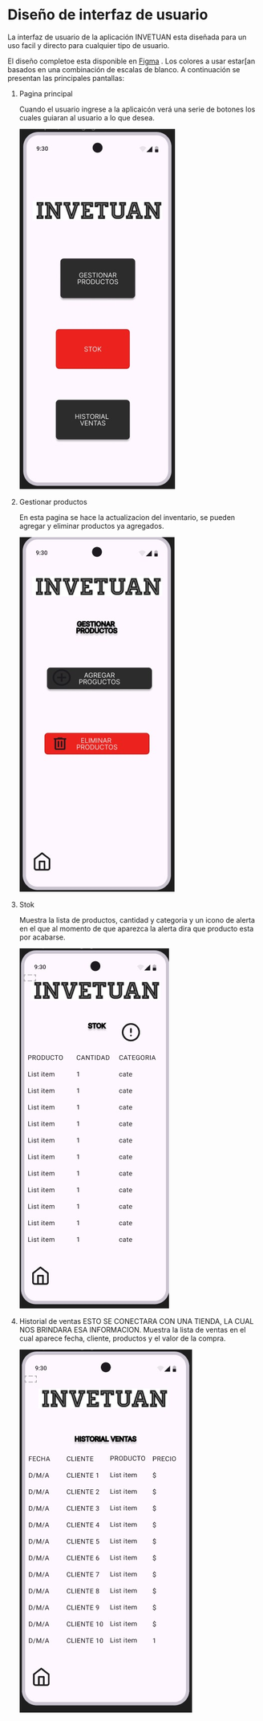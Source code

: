 # Diseño de interfaz de usuario

La interfaz de usuario de la aplicación INVETUAN esta diseñada para un uso facil y directo para cualquier
tipo de usuario.

El diseño completoe esta disponible
en [Figma](https://www.figma.com/design/1Dtsl2vgyKPK9yatnmEmg0/INVENTUAN?node-id=0-1&t=8dGwlGEVP1JKmZIW-1)
. Los colores a usar estar[an basados en una combinación de escalas de blanco. A continuación se
presentan las principales pantallas:

1. Pagina principal

   Cuando el usuario ingrese a la aplicaicón verá una serie de botones los cuales guiaran al usuario a lo que desea.

   ![pag](imagenes/1.jpg)

2. Gestionar productos

   En esta pagina se hace la actualizacion del inventario, se pueden agregar y eliminar productos ya agregados.

   ![pag](imagenes/2.jpg)

3. Stok

   Muestra la lista de productos, cantidad y categoria y un icono de alerta en el que al momento de que aparezca la alerta dira
   que producto esta por acabarse.

   ![pag](imagenes/3.jpg)

4. Historial de ventas
   ESTO SE CONECTARA CON UNA TIENDA, LA CUAL NOS BRINDARA ESA INFORMACION.
   Muestra la lista de ventas en el cual aparece fecha, cliente, productos y el valor de la compra.

   ![pag](imagenes/4.jpg)
